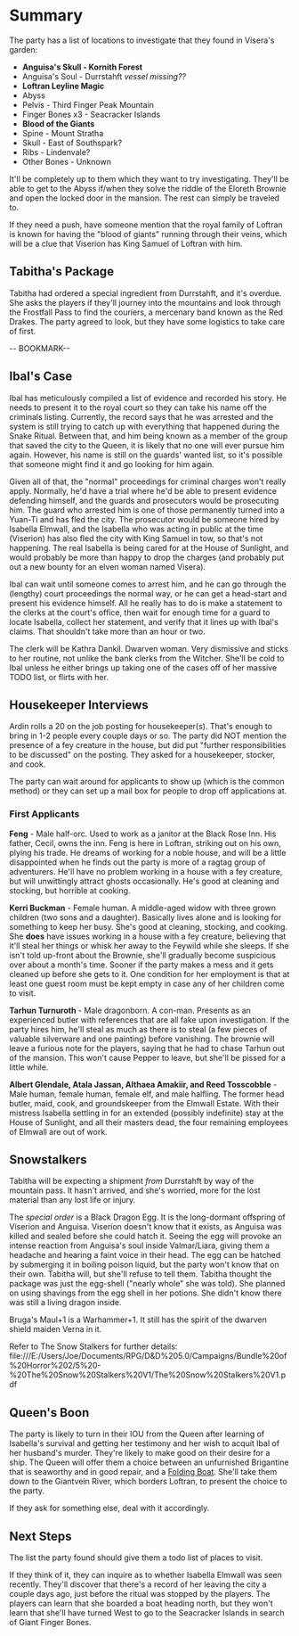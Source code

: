 # Summary
The party has a list of locations to investigate that they found in Visera's garden:
- **Anguisa's Skull - Kornith Forest**
- Anguisa's Soul - Durrstahft *vessel missing??*
- **Loftran Leyline Magic**
- Abyss
- Pelvis - Third Finger Peak Mountain
- Finger Bones x3 - Seacracker Islands
- **Blood of the Giants**
- Spine - Mount Stratha
- Skull - East of Southspark?
- Ribs - Lindenvale?
- Other Bones - Unknown

It'll be completely up to them which they want to try investigating. They'll be able to get to the Abyss if/when they solve the riddle of the Eloreth Brownie and open the locked door in the mansion. The rest can simply be traveled to.

If they need a push, have someone mention that the royal family of Loftran is known for having the "blood of giants" running through their veins, which will be a clue that Viserion has King Samuel of Loftran with him.

## Tabitha's Package
Tabitha had ordered a special ingredient from Durrstahft, and it's overdue. She asks the players if they'll journey into the mountains and look through the Frostfall Pass to find the couriers, a mercenary band known as the Red Drakes. The party agreed to look, but they have some logistics to take care of first.

-- BOOKMARK--

## Ibal's Case
Ibal has meticulously compiled a list of evidence and recorded his story. He needs to present it to the royal court so they can take his name off the criminals listing. Currently, the record says that he was arrested and the system is still trying to catch up with everything that happened during the Snake Ritual. Between that, and him being known as a member of the group that saved the city to the Queen, it is likely that no one will ever pursue him again. However, his name is still on the guards' wanted list, so it's possible that someone might find it and go looking for him again.

Given all of that, the "normal" proceedings for criminal charges won't really apply. Normally, he'd have a trial where he'd be able to present evidence defending himself, and the guards and prosecutors would be prosecuting him. The guard who arrested him is one of those permanently turned into a Yuan-Ti and has fled the city. The prosecutor would be someone hired by Isabella Elmwall, and the Isabella who was acting in public at the time (Viserion) has also fled the city with King Samuel in tow, so that's not happening. The real Isabella is being cared for at the House of Sunlight, and would probably be more than happy to drop the charges (and probably put out a new bounty for an elven woman named Visera).

Ibal can wait until someone comes to arrest him, and he can go through the (lengthy) court proceedings the normal way, or he can get a head-start and present his evidence himself. All he really has to do is make a statement to the clerks at the court's office, then wait for enough time for a guard to locate Isabella, collect her statement, and verify that it lines up with Ibal's claims. That shouldn't take more than an hour or two.

The clerk will be Kathra Dankil. Dwarven woman. Very dismissive and sticks to her routine, not unlike the bank clerks from the Witcher. She'll be cold to Ibal unless he either brings up taking one of the cases off of her massive TODO list, or flirts with her.

## Housekeeper Interviews
Ardin rolls a 20 on the job posting for housekeeper(s). That's enough to bring in 1-2 people every couple days or so. The party did NOT mention the presence of a fey creature in the house, but did put "further responsibilities to be discussed" on the posting. They asked for a housekeeper, stocker, and cook.

The party can wait around for applicants to show up (which is the common method) or they can set up a mail box for people to drop off applications at.

### First Applicants
**Feng** - Male half-orc. Used to work as a janitor at the Black Rose Inn. His father, Cecil, owns the inn. Feng is here in Loftran, striking out on his own, plying his trade. He dreams of working for a noble house, and will be a little disappointed when he finds out the party is more of a ragtag group of adventurers. He'll have no problem working in a house with a fey creature, but will unwittingly attract ghosts occasionally. He's good at cleaning and stocking, but horrible at cooking.

**Kerri Buckman** - Female human. A middle-aged widow with three grown children (two sons and a daughter). Basically lives alone and is looking for something to keep her busy. She's good at cleaning, stocking, and cooking. She **does** have issues working in a house with a fey creature, believing that it'll steal her things or whisk her away to the Feywild while she sleeps. If she isn't told up-front about the Brownie, she'll gradually become suspicious over about a month's time. Sooner if the party makes a mess and it gets cleaned up before she gets to it. One condition for her employment is that at least one guest room must be kept empty in case any of her children come to visit.

**Tarhun Turnuroth** - Male dragonborn. A con-man. Presents as an experienced butler with references that are all fake upon investigation. If the party hires him, he'll steal as much as there is to steal (a few pieces of valuable silverware and one painting) before vanishing. The brownie will leave a furious note for the players, saying that he had to chase Tarhun out of the mansion. This won't cause Pepper to leave, but she'll be pissed for a little while.

**Albert Glendale, Atala Jassan, Althaea Amakiir, and Reed Tosscobble** - Male human, female human, female elf, and male halfling. The former head butler, maid, cook, and groundskeeper from the Elmwall Estate. With their mistress Isabella settling in for an extended (possibly indefinite) stay at the House of Sunlight, and all their masters dead, the four remaining employees of Elmwall are out of work.

## Snowstalkers
Tabitha will be expecting a shipment *from* Durrstahft by way of the mountain pass. It hasn't arrived, and she's worried, more for the lost material than any lost life or injury.

The *special order* is a Black Dragon Egg. It is the long-dormant offspring of Viserion and Anguisa. Viserion doesn't know that it exists, as Anguisa was killed and sealed before she could hatch it. Seeing the egg will provoke an intense reaction from Anguisa's soul inside Valmar/Liara, giving them a headache and hearing a faint voice in their head. The egg can be hatched by submerging it in boiling poison liquid, but the party won't know that on their own. Tabitha will, but she'll refuse to tell them. Tabitha thought the package was just the egg-shell ("nearly whole" she was told). She planned on using shavings from the egg shell in her potions. She didn't know there was still a living dragon inside.

Bruga's Maul+1 is a Warhammer+1. It still has the spirit of the dwarven shield maiden Verna in it.

Refer to The Snow Stalkers for further details: file:///E:/Users/Joe/Documents/RPG/D&D%205.0/Campaigns/Bundle%20of%20Horror%202/5%20-%20The%20Snow%20Stalkers%20V1/The%20Snow%20Stalkers%20V1.pdf

## Queen's Boon
The party is likely to turn in their IOU from the Queen after learning of Isabella's survival and getting her testimony and her wish to acquit Ibal of her husband's murder. They're likely to make good on their desire for a ship. The Queen will offer them a choice between an unfurnished Brigantine that is seaworthy and in good repair, and a [Folding Boat](https://www.dndbeyond.com/magic-items/folding-boat). She'll take them down to the Giantvein River, which borders Loftran, to present the choice to the party.

If they ask for something else, deal with it accordingly.

## Next Steps
The list the party found should give them a todo list of places to visit.

If they think of it, they can inquire as to whether Isabella Elmwall was seen recently. They'll discover that there's a record of her leaving the city a couple days ago, just before the ritual was stopped by the players. The players can learn that she boarded a boat heading north, but they won't learn that she'll have turned West to go to the Seacracker Islands in search of Giant Finger Bones.

